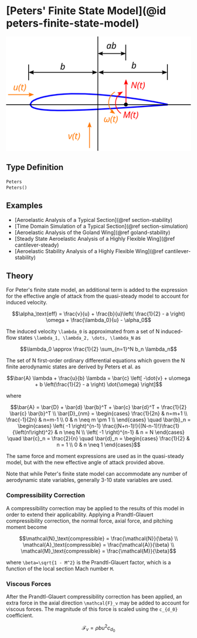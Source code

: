 # [Peters' Finite State Model](@id peters-finite-state-model)

![](../../assets/airfoil-drawing.svg)

## Type Definition

```@docs
Peters
Peters()
```

## Examples
 - [Aeroelastic Analysis of a Typical Section](@ref section-stability)
 - [Time Domain Simulation of a Typical Section](@ref section-simulation)
 - [Aeroelastic Analysis of the Goland Wing](@ref goland-stability)
 - [Steady State Aeroelastic Analysis of a Highly Flexible Wing](@ref cantilever-steady)
 - [Aeroelastic Stability Analysis of a Highly Flexible Wing](@ref cantilever-stability)

## Theory

For Peter's finite state model, an additional term is added to the expression for the effective angle of attack from the quasi-steady model to account for induced velocity.
```math
\alpha_\text{eff} = \frac{v}{u} + \frac{b}{u}\left( \frac{1}{2} - a \right) \omega + \frac{\lambda_0}{u} - \alpha_0
```

The induced velocity ``\lambda_0`` is approximated from a set of N induced-flow states ``\lambda_1, \lambda_2, \dots, \lambda_N`` as
```math
\lambda_0 \approx \frac{1}{2} \sum_{n=1}^N b_n \lambda_n
```
The set of N first-order ordinary differential equations which govern the N finite aerodynamic states are derived by Peters et al. as
```math
\bar{A} \lambda + \frac{u}{b} \lambda = \bar{c} \left[ -\dot{v} + u\omega + b \left(\frac{1}{2} - a \right) \dot{\omega} \right]
```
where
```math
\bar{A} = \bar{D} + \bar{d} \bar{b}^T + \bar{c} \bar{d}^T + \frac{1}{2} \bar{c}  \bar{b}^T \\
\bar{D}_{nm} = \begin{cases}
\frac{1}{2n} & n=m+1 \\
\frac{-1}{2n} & n=m-1 \\
0 & n \neq m \pm 1 \\
\end{cases}
\quad
\bar{b}_n = \begin{cases}
\left( -1 \right)^{n-1} \frac{(N+n-1)!}{(N-n-1)!}\frac{1}{\left(n!\right)^2} & n \neq N \\
\left( -1 \right)^{n-1} & n = N
\end{cases}
\quad
\bar{c}_n = \frac{2}{n}
\quad
\bar{d}_n = \begin{cases}
\frac{1}{2} & n = 1 \\
0 & n \neq 1
\end{cases}
```

The same force and moment expressions are used as in the quasi-steady model, but with the new effective angle of attack provided above.

Note that while Peter's finite state model can accommodate any number of aerodynamic state variables, generally 3-10 state variables are used.

### Compressibility Correction

A compressibility correction may be applied to the results of this model in order to extend their applicability.  Applying a Prandtl-Glauert compressibility correction, the normal force, axial force, and pitching moment become
```math
\mathcal{N}_\text{compressible} = \frac{\mathcal{N}}{\beta} \\
\mathcal{A}_\text{compressible} = \frac{\mathcal{A}}{\beta} \\
\mathcal{M}_\text{compressible} = \frac{\mathcal{M}}{\beta}
```
where ``\beta=\sqrt{1 - M^2}`` is the Prandtl-Glauert factor, which is a function of the local section Mach number ``M``.

### Viscous Forces

After the Prandtl-Glauert compressibility correction has been applied, an extra force in the axial direction ``\mathcal{F}_v`` may be added to account for viscous forces.  The magnitude of this force is scaled using the ``c_{d_0}`` coefficient.

```math
\mathcal{F}_v = ρ b u^2 c_{d_0}
```

